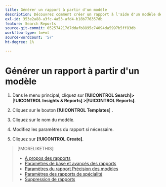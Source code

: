 ```yaml
---
title: Générer un rapport à partir d'un modèle
description: Découvrez comment créer un rapport à l'aide d'un modèle de rapport.
exl-id: 353e2a88-a3fc-4a53-afd4-b18b776357db
feature: Search Reports
source-git-commit: 052574217d7ddafb8895c74094da5997b5ff83db
workflow-type: tm+mt
source-wordcount: '57'
ht-degree: 1%

---
```


# Générer un rapport à partir d&#39;un modèle

1. Dans le menu principal, cliquez sur **[!UICONTROL Search]> [!UICONTROL Insights & Reports] >[!UICONTROL Reports]**.

1. Cliquez sur le bouton **[!UICONTROL Templates]** .

1. Cliquez sur le nom du modèle.

1. Modifiez les paramètres du rapport si nécessaire.

1. Cliquez sur **[!UICONTROL Create]**.

>[!MORELIKETHIS]
>
>* [A propos des rapports](/help/search-social-commerce/reports/report-about.md)
>* [Paramètres de base et avancés des rapports](/help/search-social-commerce/reports/management/basic-advanced/basic-advanced-report-settings.md)
>* [Paramètres du rapport Précision des modèles](/help/search-social-commerce/reports/management/model-accuracy/model-accuracy-report-settings.md)
>* [Paramètres des rapports de spécialité](/help/search-social-commerce/reports/management/specialty/specialty-report-settings.md)
>* [Suppression de rapports](/help/search-social-commerce/reports/management/report-delete.md)
